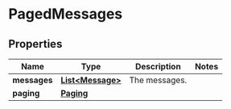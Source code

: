 
# PagedMessages

## Properties
Name | Type | Description | Notes
------------ | ------------- | ------------- | -------------
**messages** | [**List&lt;Message&gt;**](Message.md) | The messages. | 
**paging** | [**Paging**](Paging.md) |  | 



